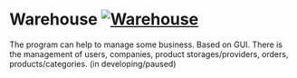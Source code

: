 # Warehouse [![Warehouse](https://github.com/EcstasyAwesome/Warehouse/actions/workflows/maven.yml/badge.svg)](https://github.com/EcstasyAwesome/Warehouse/actions/workflows/maven.yml)
The program can help to manage some business. Based on GUI. There is the management of users, companies, product storages/providers, orders, products/categories. (in developing/paused)
